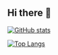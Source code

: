 ## Hi there 👋

[![GitHub stats](https://github-readme-stats.vercel.app/api?username=KentaKamikokuryo&theme=vue-dark&show_icons=true)](https://github.com/KentaKamikokuryo/github-readme-stats)

[![Top Langs](https://github-readme-stats.vercel.app/api/top-langs/?username=KentaKamikokuryo&theme=vue-dark&show_icons=true&layout=compact)](https://github.com/KentaKamikokuryo/github-readme-stats)

<!--
**KentaKamikokuryo/KentaKamikokuryo** is a ✨ _special_ ✨ repository because its `README.md` (this file) appears on your GitHub profile.

Here are some ideas to get you started:

- 🔭 I’m currently working on ...
- 🌱 I’m currently learning ...
- 👯 I’m looking to collaborate on ...
- 🤔 I’m looking for help with ...
- 💬 Ask me about ...
- 📫 How to reach me: ...
- 😄 Pronouns: ...
- ⚡ Fun fact: ...
-->
